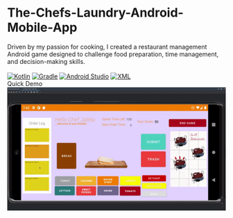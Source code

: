 # The-Chefs-Laundry-Android-Mobile-App  <br/>
Driven by my passion for cooking, I created a restaurant management Android game designed to challenge food preparation, time management, and decision-making skills. <br/><br/>
  <a href=""><img alt="Kotlin" src="https://img.shields.io/badge/Kotlin-%230095D5.svg?logo=kotlin&logoColor=white"></a>
  <a href="#"><img alt="Gradle" src="https://img.shields.io/badge/Grade%20-%2300C853.svg?logo=gradle&logoColor=white"></a>
  <a href="#"><img alt="Android Studio" src="https://img.shields.io/badge/Android%20Studio-008678.svg?logo=android-studio&logoColor=white"></a>
  <a href="#"><img alt="XML" src="https://img.shields.io/badge/XML%20-%23007396.svg?logo=xml&logoColor=white"></a>
<br/>
Quick Demo
<br/>
![](https://github.com/jaft24/The-Chefs-Laundry-Android-Mobile-App/blob/master/clDemoGif.gif)
